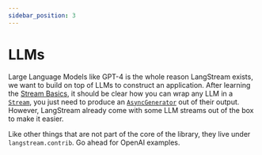 ```yaml
---
sidebar_position: 3
---
```


# LLMs

Large Language Models like GPT-4 is the whole reason LangStream exists, we want to build on top of LLMs to construct an application. After learning the [Stream Basics](/docs/stream-basics), it should be clear how you can wrap any LLM in a [`Stream`](pathname:///reference/langstream/index.html#stream), you just need to produce an [`AsyncGenerator`](https://peps.python.org/pep-0525/) out of their output. However, LangStream already come with some LLM streams out of the box to make it easier.

Like other things that are not part of the core of the library, they live under `langstream.contrib`. Go ahead for OpenAI examples.